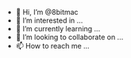 - 👋 Hi, I’m @8bitmac
- 👀 I’m interested in ...
- 🌱 I’m currently learning ...
- 💞️ I’m looking to collaborate on ...
- 📫 How to reach me ...

<!---
8bitmac/8bitmac is a ✨ special ✨ repository because its `README.md` (this file) appears on your GitHub profile.
You can click the Preview link to take a look at your changes.
--->
